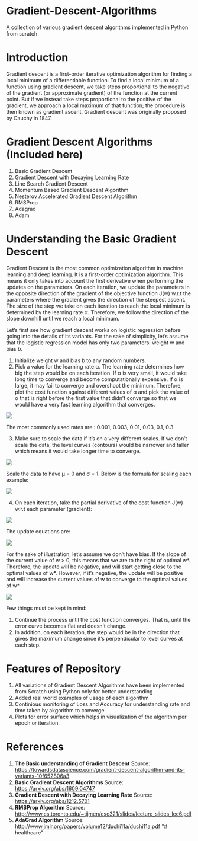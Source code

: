 # Gradient-Descent-Algorithms
A collection of various gradient descent algorithms implemented in Python from scratch

# Introduction
Gradient descent is a first-order iterative optimization algorithm for finding a local minimum of a differentiable function. To find a local minimum of a function using gradient descent, we take steps proportional to the negative of the gradient (or approximate gradient) of the function at the current point. But if we instead take steps proportional to the positive of the gradient, we approach a local maximum of that function; the procedure is then known as gradient ascent. Gradient descent was originally proposed by Cauchy in 1847. 

# Gradient Descent Algorithms (Included here)
1) Basic Gradient Descent
2) Gradient Descent with Decaying Learning Rate
3) Line Search Gradient Descent
4) Momentum Based Gradient Descent Algorithm
5) Nesterov Accelerated Gradient Descent Algorithm
6) RMSProp
7) Adagrad
8) Adam

# Understanding the Basic Gradient Descent
Gradient Descent is the most common optimization algorithm in machine learning and deep learning. It is a first-order optimization algorithm. This means it only takes into account the first derivative when performing the updates on the parameters. On each iteration, we update the parameters in the opposite direction of the gradient of the objective function J(w) w.r.t the parameters where the gradient gives the direction of the steepest ascent. The size of the step we take on each iteration to reach the local minimum is determined by the learning rate α. Therefore, we follow the direction of the slope downhill until we reach a local minimum.

Let’s first see how gradient descent works on logistic regression before going into the details of its variants. For the sake of simplicity, let’s assume that the logistic regression model has only two parameters: weight w and bias b.
1. Initialize weight w and bias b to any random numbers.
2. Pick a value for the learning rate α. The learning rate determines how big the step would be on each iteration.
If α is very small, it would take long time to converge and become computationally expensive.
If α is large, it may fail to converge and overshoot the minimum.
Therefore, plot the cost function against different values of α and pick the value of α that is right before the first value that didn’t converge so that we would have a very fast learning algorithm that converges. 

![](Images/grad1.png)

The most commonly used rates are : 0.001, 0.003, 0.01, 0.03, 0.1, 0.3.

3. Make sure to scale the data if it’s on a very different scales. If we don’t scale the data, the level curves (contours) would be narrower and taller which means it would take longer time to converge.

![](Images/grad2.png)

Scale the data to have μ = 0 and σ = 1. Below is the formula for scaling each example:

![](Images/formula1.png)

4. On each iteration, take the partial derivative of the cost function J(w) w.r.t each parameter (gradient):

![](Images/formula23.png)

The update equations are:

![](Images/formula4.png)

For the sake of illustration, let’s assume we don’t have bias. If the slope of the current value of w > 0, this means that we are to the right of optimal w*. Therefore, the update will be negative, and will start getting close to the optimal values of w*. However, if it’s negative, the update will be positive and will increase the current values of w to converge to the optimal values of w*

![](Images/grad3.png)

Few things must be kept in mind:
1. Continue the process until the cost function converges. That is, until the error curve becomes flat and doesn’t change.
2. In addition, on each iteration, the step would be in the direction that gives the maximum change since it’s perpendicular to level curves at each step.

# Features of Repository
1) All variations of Gradient Descent Algorithms have been implemented from Scratch using Python only for better understanding
2) Added real world examples of usage of each algorithm
3) Continious monitoring of Loss and Accuracy for understanding rate and time taken by akgorithm to converge.
4) Plots for error surface which helps in visualization of the algorithm per epoch or iteration.

# References
1) **The Basic understanding of Gradient Descent** Source: https://towardsdatascience.com/gradient-descent-algorithm-and-its-variants-10f652806a3
2) **Basic Gradient Descent Algorithms** Source: https://arxiv.org/abs/1609.04747
3) **Gradient Descent with Decaying Learning Rate** Source: https://arxiv.org/abs/1212.5701
4) **RMSProp Algorithm** Source: http://www.cs.toronto.edu/~tijmen/csc321/slides/lecture_slides_lec6.pdf
5) **AdaGrad Algorithm** Source: http://www.jmlr.org/papers/volume12/duchi11a/duchi11a.pdf
"# healthcare" 

